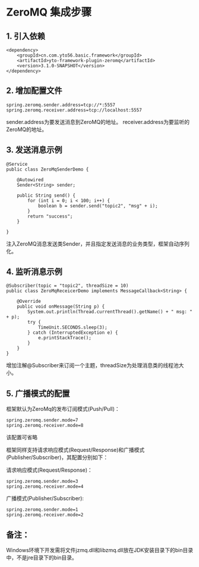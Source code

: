 # ZeroMQ 集成步骤

## 1. 引入依赖
```
<dependency>
	<groupId>cn.com.yto56.basic.framework</groupId>
	<artifactId>yto-framework-plugin-zeromq</artifactId>
	<version>3.1.0-SNAPSHOT</version>
</dependency>
```

## 2. 增加配置文件

```
spring.zeromq.sender.address=tcp://*:5557
spring.zeromq.receiver.address=tcp://localhost:5557
```
sender.address为要发送消息到ZeroMQ的地址。
receiver.address为要监听的ZeroMQ的地址。


## 3. 发送消息示例
```
@Service
public class ZeroMqSenderDemo {

    @Autowired
    Sender<String> sender;

    public String send() {
        for (int i = 0; i < 100; i++) {
            boolean b = sender.send("topic2", "msg" + i);
        }
        return "success";
    }

}
```

注入ZeroMQ消息发送类Sender，并且指定发送消息的业务类型，框架自动序列化。


## 4. 监听消息示例
```
@Subscriber(topic = "topic2", threadSize = 10)
public class ZeroMqReceicerDemo implements MessageCallback<String> {

    @Override
    public void onMessage(String p) {
        System.out.println(Thread.currentThread().getName() + " msg: " + p);
        try {
            TimeUnit.SECONDS.sleep(3);
        } catch (InterruptedException e) {
            e.printStackTrace();
        }
    }
}
```
增加注解@Subscriber来订阅一个主题，threadSize为处理消息类的线程池大小。

## 5. 广播模式的配置

框架默认为ZeroMq的发布订阅模式(Push/Pull)：
```
spring.zeromq.sender.mode=7
spring.zeromq.receiver.mode=8
```
该配置可省略

框架同样支持请求响应模式(Request/Response)和广播模式(Publisher/Subscriber)，其配置分别如下：

请求响应模式(Request/Response)：

```
spring.zeromq.sender.mode=3
spring.zeromq.receiver.mode=4
```

广播模式(Publisher/Subscriber):

```
spring.zeromq.sender.mode=1
spring.zeromq.receiver.mode=2
```

## 备注：

Windows环境下开发需将文件jzmq.dll和libzmq.dll放在JDK安装目录下的bin目录中，不是jre目录下的bin目录。
